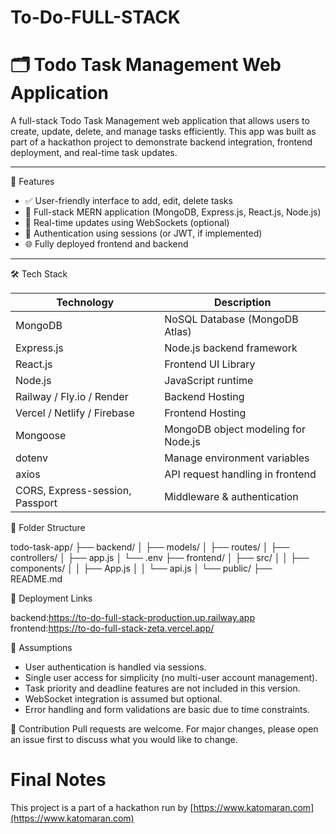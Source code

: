 # To-Do-FULL-STACK
# 🗂️ Todo Task Management Web Application

A full-stack Todo Task Management web application that allows users to create, update, delete, and manage tasks efficiently. This app was built as part of a hackathon project to demonstrate backend integration, frontend deployment, and real-time task updates.

---

 🚀 Features

- ✅ User-friendly interface to add, edit, delete tasks
- 🧩 Full-stack MERN application (MongoDB, Express.js, React.js, Node.js)
- 🧠 Real-time updates using WebSockets (optional)
- 🔐 Authentication using sessions (or JWT, if implemented)
- 🌐 Fully deployed frontend and backend

---
 🛠️ Tech Stack

| Technology | Description |
|------------|-------------|
| MongoDB    | NoSQL Database (MongoDB Atlas) |
| Express.js | Node.js backend framework |
| React.js   | Frontend UI Library |
| Node.js    | JavaScript runtime |
| Railway / Fly.io / Render | Backend Hosting |
| Vercel / Netlify / Firebase | Frontend Hosting |
| Mongoose   | MongoDB object modeling for Node.js |
| dotenv     | Manage environment variables |
| axios      | API request handling in frontend |
| CORS, Express-session, Passport | Middleware & authentication |

 📁 Folder Structure

todo-task-app/
├── backend/
│   ├── models/
│   ├── routes/
│   ├── controllers/
│   ├── app.js
│   └── .env
├── frontend/
│   ├── src/
│   │   ├── components/
│   │   ├── App.js
│   │   └── api.js
│   └── public/
├── README.md



 📡 Deployment Links

backend:https://to-do-full-stack-production.up.railway.app
frontend:https://to-do-full-stack-zeta.vercel.app/


📌 Assumptions

- User authentication is handled via sessions.
- Single user access for simplicity (no multi-user account management).
- Task priority and deadline features are not included in this version.
- WebSocket integration is assumed but optional.
- Error handling and form validations are basic due to time constraints.


 🤝 Contribution
Pull requests are welcome. For major changes, please open an issue first to discuss what you would like to change.

# Final Notes
This project is a part of a hackathon run by [https://www.katomaran.com](https://www.katomaran.com)
